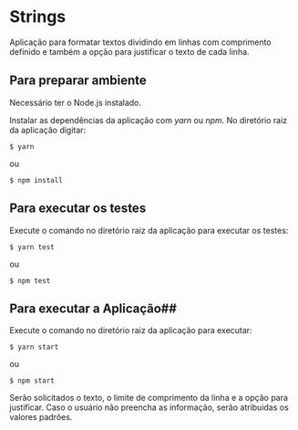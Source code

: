 # Strings
Aplicação para formatar textos dividindo em linhas com comprimento definido e também a opção para justificar o texto de cada linha.

## Para preparar ambiente ##
Necessário ter o Node.js instalado.

Instalar as dependências da aplicação com *yarn* ou *npm*. No diretório raiz da aplicação digitar:

```shell
$ yarn
```
ou

```shell
$ npm install
```

## Para executar os testes ##
Execute o comando no diretório raiz da aplicação para executar os testes:

```shell
$ yarn test
```
ou

```shell
$ npm test
```

## Para executar a Aplicação##
Execute o comando no diretório raiz da aplicação para executar:

```shell
$ yarn start
```
ou

```shell
$ npm start
```

Serão solicitados o texto, o limite de comprimento da linha e a opção para justificar. Caso o usuário não preencha as informação, serão atribuidas os valores padrões.
